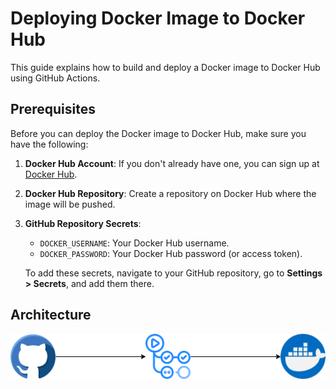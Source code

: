 # Deploying Docker Image to Docker Hub

This guide explains how to build and deploy a Docker image to Docker Hub using GitHub Actions.

## Prerequisites

Before you can deploy the Docker image to Docker Hub, make sure you have the following:

1. **Docker Hub Account**: If you don't already have one, you can sign up at [Docker Hub](https://hub.docker.com/).
2. **Docker Hub Repository**: Create a repository on Docker Hub where the image will be pushed.
3. **GitHub Repository Secrets**:
   - `DOCKER_USERNAME`: Your Docker Hub username.
   - `DOCKER_PASSWORD`: Your Docker Hub password (or access token).
   
   To add these secrets, navigate to your GitHub repository, go to **Settings > Secrets**, and add them there.

## Architecture
![Alt Text](./Diagram%20(2).png)
